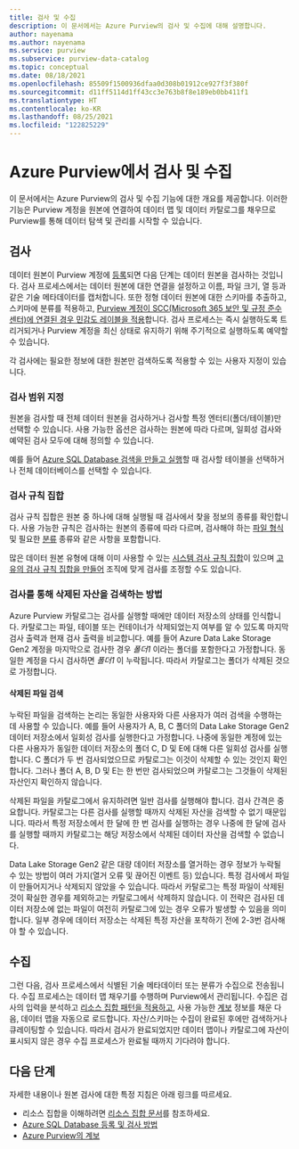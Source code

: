 ```yaml
---
title: 검사 및 수집
description: 이 문서에서는 Azure Purview의 검사 및 수집에 대해 설명합니다.
author: nayenama
ms.author: nayenama
ms.service: purview
ms.subservice: purview-data-catalog
ms.topic: conceptual
ms.date: 08/18/2021
ms.openlocfilehash: 85509f1500936dfaa0d308b01912ce927f3f380f
ms.sourcegitcommit: d11ff5114d1ff43cc3e763b8f8e189eb0bb411f1
ms.translationtype: HT
ms.contentlocale: ko-KR
ms.lasthandoff: 08/25/2021
ms.locfileid: "122825229"
---
```

# <a name="scans-and-ingestion-in-azure-purview"></a>Azure Purview에서 검사 및 수집

이 문서에서는 Azure Purview의 검사 및 수집 기능에 대한 개요를 제공합니다. 이러한 기능은 Purview 계정을 원본에 연결하여 데이터 맵 및 데이터 카탈로그를 채우므로 Purview를 통해 데이터 탐색 및 관리를 시작할 수 있습니다.

## <a name="scanning"></a>검사

데이터 원본이 Purview 계정에 [등록](manage-data-sources.md)되면 다음 단계는 데이터 원본을 검사하는 것입니다. 검사 프로세스에서는 데이터 원본에 대한 연결을 설정하고 이름, 파일 크기, 열 등과 같은 기술 메타데이터를 캡처합니다. 또한 정형 데이터 원본에 대한 스키마를 추출하고, 스키마에 분류를 적용하고, [Purview 계정이 SCC(Microsoft 365 보안 및 규정 준수 센터)에 연결된 경우 민감도 레이블을 적용](create-sensitivity-label.md)합니다. 검사 프로세스는 즉시 실행하도록 트리거되거나 Purview 계정을 최신 상태로 유지하기 위해 주기적으로 실행하도록 예약할 수 있습니다.

각 검사에는 필요한 정보에 대한 원본만 검색하도록 적용할 수 있는 사용자 지정이 있습니다.

### <a name="scope-your-scan"></a>검사 범위 지정

원본을 검사할 때 전체 데이터 원본을 검사하거나 검사할 특정 엔터티(폴더/테이블)만 선택할 수 있습니다. 사용 가능한 옵션은 검사하는 원본에 따라 다르며, 일회성 검사와 예약된 검사 모두에 대해 정의할 수 있습니다.

예를 들어 [Azure SQL Database 검색을 만들고 실행](register-scan-azure-sql-database.md#creating-and-running-a-scan)할 때 검사할 테이블을 선택하거나 전체 데이터베이스를 선택할 수 있습니다.

### <a name="scan-rule-set"></a>검사 규칙 집합

검사 규칙 집합은 원본 중 하나에 대해 실행될 때 검사에서 찾을 정보의 종류를 확인합니다. 사용 가능한 규칙은 검사하는 원본의 종류에 따라 다르며, 검사해야 하는 [파일 형식](sources-and-scans.md#file-types-supported-for-scanning) 및 필요한 [분류](supported-classifications.md) 종류와 같은 사항을 포함합니다.

많은 데이터 원본 유형에 대해 이미 사용할 수 있는 [시스템 검사 규칙 집합](create-a-scan-rule-set.md#system-scan-rule-sets)이 있으며 [고유의 검사 규칙 집합을 만들어](create-a-scan-rule-set.md) 조직에 맞게 검사를 조정할 수도 있습니다.

### <a name="how-scans-detect-deleted-assets"></a>검사를 통해 삭제된 자산을 검색하는 방법

Azure Purview 카탈로그는 검사를 실행할 때에만 데이터 저장소의 상태를 인식합니다. 카탈로그는 파일, 테이블 또는 컨테이너가 삭제되었는지 여부를 알 수 있도록 마지막 검사 출력과 현재 검사 출력을 비교합니다. 예를 들어 Azure Data Lake Storage Gen2 계정을 마지막으로 검사한 경우 *폴더1* 이라는 폴더를 포함한다고 가정합니다. 동일한 계정을 다시 검사하면 *폴더1* 이 누락됩니다. 따라서 카탈로그는 폴더가 삭제된 것으로 가정합니다.

#### <a name="detecting-deleted-files"></a>삭제된 파일 검색

누락된 파일을 검색하는 논리는 동일한 사용자와 다른 사용자가 여러 검색을 수행하는 데 사용할 수 있습니다. 예를 들어 사용자가 A, B, C 폴더의 Data Lake Storage Gen2 데이터 저장소에서 일회성 검사를 실행한다고 가정합니다. 나중에 동일한 계정에 있는 다른 사용자가 동일한 데이터 저장소의 폴더 C, D 및 E에 대해 다른 일회성 검사를 실행합니다. C 폴더가 두 번 검사되었으므로 카탈로그는 이것이 삭제할 수 있는 것인지 확인합니다. 그러나 폴더 A, B, D 및 E는 한 번만 검사되었으며 카탈로그는 그것들이 삭제된 자산인지 확인하지 않습니다.

삭제된 파일을 카탈로그에서 유지하려면 일반 검사를 실행해야 합니다. 검사 간격은 중요합니다. 카탈로그는 다른 검사를 실행할 때까지 삭제된 자산을 검색할 수 없기 때문입니다. 따라서 특정 저장소에서 한 달에 한 번 검사를 실행하는 경우 나중에 한 달에 검사를 실행할 때까지 카탈로그는 해당 저장소에서 삭제된 데이터 자산을 검색할 수 없습니다.

Data Lake Storage Gen2 같은 대량 데이터 저장소를 열거하는 경우 정보가 누락될 수 있는 방법이 여러 가지(열거 오류 및 끊어진 이벤트 등) 있습니다. 특정 검사에서 파일이 만들어지거나 삭제되지 않았을 수 있습니다. 따라서 카탈로그는 특정 파일이 삭제된 것이 확실한 경우를 제외하고는 카탈로그에서 삭제하지 않습니다. 이 전략은 검사된 데이터 저장소에 없는 파일이 여전히 카탈로그에 있는 경우 오류가 발생할 수 있음을 의미합니다. 일부 경우에 데이터 저장소는 삭제된 특정 자산을 포착하기 전에 2-3번 검사해야 할 수 있습니다.

## <a name="ingestion"></a>수집

그런 다음, 검사 프로세스에서 식별된 기술 메타데이터 또는 분류가 수집으로 전송됩니다. 수집 프로세스는 데이터 맵 채우기를 수행하며 Purview에서 관리됩니다.  수집은 검사의 입력을 분석하고 [리소스 집합 패턴을 적용하고](concept-resource-sets.md#how-azure-purview-detects-resource-sets), 사용 가능한 [계보](concept-data-lineage.md) 정보를 채운 다음, 데이터 맵을 자동으로 로드합니다. 자산/스키마는 수집이 완료된 후에만 검색하거나 큐레이팅할 수 있습니다. 따라서 검사가 완료되었지만 데이터 맵이나 카탈로그에 자산이 표시되지 않은 경우 수집 프로세스가 완료될 때까지 기다려야 합니다.

## <a name="next-steps"></a>다음 단계

자세한 내용이나 원본 검사에 대한 특정 지침은 아래 링크를 따르세요.

* 리소스 집합을 이해하려면 [리소스 집합 문서](concept-resource-sets.md)를 참조하세요.
* [Azure SQL Database 등록 및 검사 방법](register-scan-azure-sql-database.md#creating-and-running-a-scan)
* [Azure Purview의 계보](catalog-lineage-user-guide.md)
